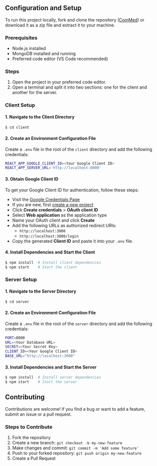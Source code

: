 ## Configuration and Setup

To run this project locally, fork and clone the repository ([ComMed](https://github.com/serikalisack/ComMed.git)) or download it as a zip file and extract it to your machine.

### Prerequisites
- Node.js installed
- MongoDB installed and running
- Preferred code editor (VS Code recommended)

### Steps
1. Open the project in your preferred code editor.
2. Open a terminal and split it into two sections: one for the client and another for the server.

### Client Setup

#### 1. Navigate to the Client Directory
```bash
$ cd client
```

#### 2. Create an Environment Configuration File
Create a `.env` file in the root of the `client` directory and add the following credentials:
```bash
REACT_APP_GOOGLE_CLIENT_ID=<Your Google Client ID>
REACT_APP_SERVER_URL='http://localhost:8000'
```

#### 3. Obtain Google Client ID
To get your Google Client ID for authentication, follow these steps:
- Visit the [Google Credentials Page](https://console.cloud.google.com/apis/credentials)
- If you are new, first [create a new project](https://console.cloud.google.com/projectcreate)
- Click **Create credentials** > **OAuth client ID**
- Select **Web application** as the application type
- Name your OAuth client and click **Create**
- Add the following URLs as authorized redirect URIs:
  - `http://localhost:3000`
  - `http://localhost:3000/login`
- Copy the generated **Client ID** and paste it into your `.env` file.

#### 4. Install Dependencies and Start the Client
```bash
$ npm install  # Install client dependencies
$ npm start    # Start the client
```

### Server Setup

#### 1. Navigate to the Server Directory
```bash
$ cd server
```

#### 2. Create an Environment Configuration File
Create a `.env` file in the root of the `server` directory and add the following credentials:
```bash
PORT=8000
URL=<Your Database URL>
SECRET=<Your Secret Key>
CLIENT_ID=<Your Google Client ID>
BASE_URL="http://localhost:3000"
```

#### 3. Install Dependencies and Start the Server
```bash
$ npm install  # Install server dependencies
$ npm start    # Start the server
```

## Contributing

Contributions are welcome! If you find a bug or want to add a feature, submit an issue or a pull request.

### Steps to Contribute
1. Fork the repository
2. Create a new branch: `git checkout -b my-new-feature`
3. Make changes and commit: `git commit -m 'Add some feature'`
4. Push to your forked repository: `git push origin my-new-feature`
5. Create a Pull Request

